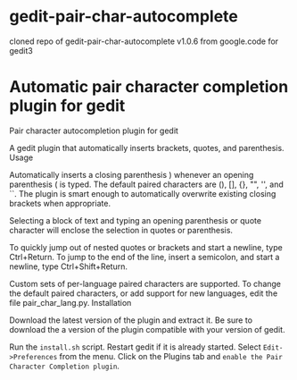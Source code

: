 # gedit-pair-char-autocomplete
cloned repo of gedit-pair-char-autocomplete v1.0.6 from google.code for gedit3


# Automatic pair character completion plugin for gedit
Pair character autocompletion plugin for gedit

A gedit plugin that automatically inserts brackets, quotes, and parenthesis.
Usage

Automatically inserts a closing parenthesis ) whenever an opening parenthesis ( is typed. The default paired characters are (), [], {}, "", '', and ``. The plugin is smart enough to automatically overwrite existing closing brackets when appropriate.

Selecting a block of text and typing an opening parenthesis or quote character will enclose the selection in quotes or parenthesis.

To quickly jump out of nested quotes or brackets and start a newline, type Ctrl+Return. To jump to the end of the line, insert a semicolon, and start a newline, type Ctrl+Shift+Return.

Custom sets of per-language paired characters are supported. To change the default paired characters, or add support for new languages, edit the file pair_char_lang.py.
Installation

Download the latest version of the plugin and extract it. Be sure to download the a version of the plugin compatible with your version of gedit.

Run the `install.sh` script.
Restart gedit if it is already started.
Select `Edit->Preferences` from the menu. Click on the Plugins tab and `enable the Pair Character Completion plugin`.

